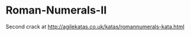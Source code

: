 Roman-Numerals-II
=================
Second crack at http://agilekatas.co.uk/katas/romannumerals-kata.html
